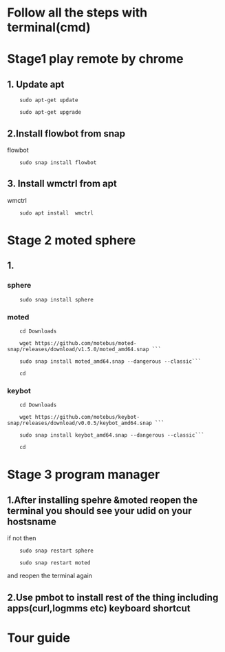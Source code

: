 # Follow all the steps with terminal(cmd)
# Stage1 play remote by chrome
## 1. Update apt
```
    sudo apt-get update
```
```
    sudo apt-get upgrade
```

## 2.Install flowbot from snap
flowbot
```
    sudo snap install flowbot
```
## 3. Install wmctrl from apt
wmctrl
```
    sudo apt install  wmctrl
```
# Stage 2 moted sphere
## 1.
### sphere
``` 
    sudo snap install sphere 
```
### moted
``` 
    cd Downloads 
```
``` 
    wget https://github.com/motebus/moted-snap/releases/download/v1.5.0/moted_amd64.snap ```
```
``` 
    sudo snap install moted_amd64.snap --dangerous --classic```
```
``` 
    cd 
```
### keybot
```
    cd Downloads 
```
```
    wget https://github.com/motebus/keybot-snap/releases/download/v0.0.5/keybot_amd64.snap ```
```
```
    sudo snap install keybot_amd64.snap --dangerous --classic```
```
```
    cd 
```
# Stage 3 program manager
## 1.After installing spehre &moted reopen the terminal you should see your udid on your hostsname 
if not then
```
    sudo snap restart sphere
```
```
    sudo snap restart moted
```
and reopen the terminal again 
## 2.Use pmbot to install rest of the thing including apps(curl,logmms etc) keyboard shortcut
# Tour guide